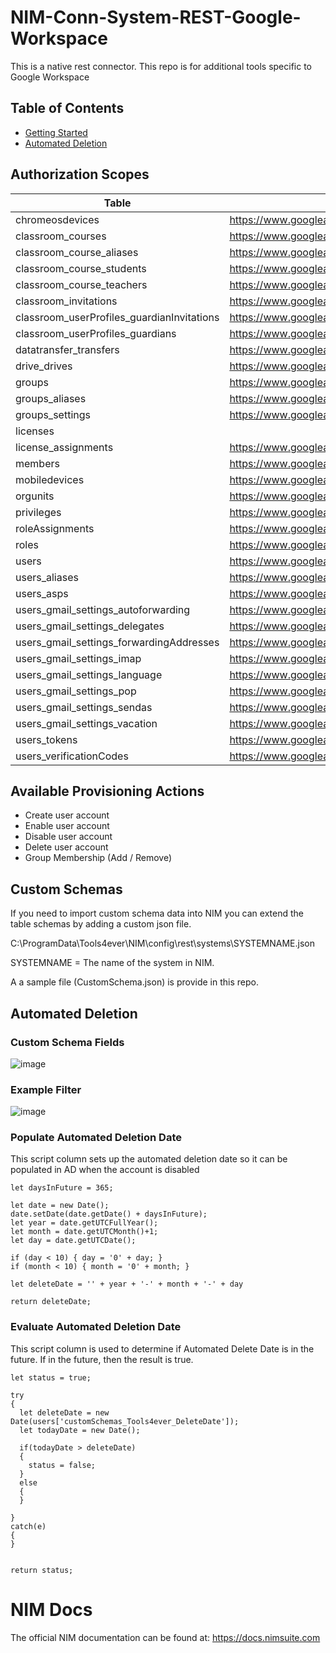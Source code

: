 # NIM-Conn-System-REST-Google-Workspace


This is a native rest connector. This repo is for additional tools specific to Google Workspace

## Table of Contents
* [Getting Started](#getting-started)
* [Automated Deletion](#automated-deletion)  

## Authorization Scopes
|Table                                     |Read                                                                                                                                                                                                                                                                                  |CUD                                                                                                                                                                                                                    |
|------------------------------------------|--------------------------------------------------------------------------------------------------------------------------------------------------------------------------------------------------------------------------------------------------------------------------------------|-----------------------------------------------------------------------------------------------------------------------------------------------------------------------------------------------------------------------|
|chromeosdevices                           |https://www.googleapis.com/auth/admin.directory.device.chromeos                                                                                                                                                                                                                       |https://www.googleapis.com/auth/admin.directory.device.chromeos                                                                                                                                                        |
|classroom_courses                         |https://www.googleapis.com/auth/classroom.courses                                                                                                                                                                                                                                     |https://www.googleapis.com/auth/classroom.courses                                                                                                                                                                      |
|classroom_course_aliases                  |https://www.googleapis.com/auth/classroom.courses                                                                                                                                                                                                                                     |https://www.googleapis.com/auth/classroom.courses                                                                                                                                                                      |
|classroom_course_students                 |https://www.googleapis.com/auth/classroom.courses,https://www.googleapis.com/auth/classroom.rosters,https://www.googleapis.com/auth/classroom.profile.emails,https://www.googleapis.com/auth/classroom.profile.photos,https://www.googleapis.com/auth/classroom.guardianlinks.students|https://www.googleapis.com/auth/classroom.rosters                                                                                                                                                                      |
|classroom_course_teachers                 |https://www.googleapis.com/auth/classroom.rosters                                                                                                                                                                                                                                     |https://www.googleapis.com/auth/classroom.rosters                                                                                                                                                                      |
|classroom_invitations                     |https://www.googleapis.com/auth/classroom.rosters                                                                                                                                                                                                                                     |https://www.googleapis.com/auth/classroom.rosters                                                                                                                                                                      |
|classroom_userProfiles_guardianInvitations|https://www.googleapis.com/auth/classroom.guardianlinks.students                                                                                                                                                                                                                      |https://www.googleapis.com/auth/classroom.guardianlinks.students                                                                                                                                                       |
|classroom_userProfiles_guardians          |https://www.googleapis.com/auth/classroom.guardianlinks.students                                                                                                                                                                                                                      |https://www.googleapis.com/auth/classroom.guardianlinks.students                                                                                                                                                       |
|datatransfer_transfers                    |https://www.googleapis.com/auth/admin.datatransfer                                                                                                                                                                                                                                    |https://www.googleapis.com/auth/admin.datatransfer                                                                                                                                                                     |
|drive_drives                              |https://www.googleapis.com/auth/drive                                                                                                                                                                                                                                                 |https://www.googleapis.com/auth/drive                                                                                                                                                                                  |
|groups                                    |https://www.googleapis.com/auth/admin.directory.group                                                                                                                                                                                                                                 |https://www.googleapis.com/auth/admin.directory.group                                                                                                                                                                  |
|groups_aliases                            |https://www.googleapis.com/auth/admin.directory.group                                                                                                                                                                                                                                 |https://www.googleapis.com/auth/admin.directory.group                                                                                                                                                                  |
|groups_settings                           |https://www.googleapis.com/auth/apps.groups.settings                                                                                                                                                                                                                                  |https://www.googleapis.com/auth/apps.groups.settings                                                                                                                                                                   |
|licenses                                  |                                                                                                                                                                                                                                                                                      |                                                                                                                                                                                                                       |
|license_assignments                       |https://www.googleapis.com/auth/apps.licensing                                                                                                                                                                                                                                        |https://www.googleapis.com/auth/apps.licensing                                                                                                                                                                         |
|members                                   |https://www.googleapis.com/auth/admin.directory.group                                                                                                                                                                                                                                 |https://www.googleapis.com/auth/admin.directory.group                                                                                                                                                                  |
|mobiledevices                             |https://www.googleapis.com/auth/admin.directory.device.mobile                                                                                                                                                                                                                         |https://www.googleapis.com/auth/admin.directory.device.mobile                                                                                                                                                          |
|orgunits                                  |https://www.googleapis.com/auth/admin.directory.orgunit                                                                                                                                                                                                                               |https://www.googleapis.com/auth/admin.directory.orgunit                                                                                                                                                                |
|privileges                                |https://www.googleapis.com/auth/admin.directory.rolemanagement                                                                                                                                                                                                                        |                                                                                                                                                                                                                       |
|roleAssignments                           |https://www.googleapis.com/auth/admin.directory.rolemanagement                                                                                                                                                                                                                        |https://www.googleapis.com/auth/admin.directory.rolemanagement                                                                                                                                                         |
|roles                                     |https://www.googleapis.com/auth/admin.directory.rolemanagement                                                                                                                                                                                                                        |                                                                                                                                                                                                                       |
|users                                     |https://www.googleapis.com/auth/admin.directory.user                                                                                                                                                                                                                                  |https://www.googleapis.com/auth/admin.directory.user,https://www.googleapis.com/auth/admin.directory.user.security,https://www.googleapis.com/auth/admin.directory.user                                                |
|users_aliases                             |https://www.googleapis.com/auth/admin.directory.user                                                                                                                                                                                                                                  |https://www.googleapis.com/auth/admin.directory.user                                                                                                                                                                   |
|users_asps                                |https://www.googleapis.com/auth/admin.directory.user.security                                                                                                                                                                                                                         |https://www.googleapis.com/auth/admin.directory.user.security                                                                                                                                                          |
|users_gmail_settings_autoforwarding       |https://www.googleapis.com/auth/gmail.settings.basic                                                                                                                                                                                                                                  |https://www.googleapis.com/auth/gmail.settings.sharing                                                                                                                                                                 |
|users_gmail_settings_delegates            |https://www.googleapis.com/auth/gmail.settings.basic                                                                                                                                                                                                                                  |https://www.googleapis.com/auth/gmail.settings.sharing                                                                                                                                                                 |
|users_gmail_settings_forwardingAddresses  |https://www.googleapis.com/auth/gmail.settings.basic                                                                                                                                                                                                                                  |https://www.googleapis.com/auth/gmail.settings.basic,https://www.googleapis.com/auth/gmail.settings.sharing,https://www.googleapis.com/auth/gmail.settings.basic,https://www.googleapis.com/auth/gmail.settings.sharing|
|users_gmail_settings_imap                 |https://www.googleapis.com/auth/gmail.settings.basic                                                                                                                                                                                                                                  |https://www.googleapis.com/auth/gmail.settings.basic                                                                                                                                                                   |
|users_gmail_settings_language             |https://www.googleapis.com/auth/gmail.settings.basic                                                                                                                                                                                                                                  |https://www.googleapis.com/auth/gmail.settings.basic                                                                                                                                                                   |
|users_gmail_settings_pop                  |https://www.googleapis.com/auth/gmail.settings.basic                                                                                                                                                                                                                                  |https://www.googleapis.com/auth/gmail.settings.basic                                                                                                                                                                   |
|users_gmail_settings_sendas               |https://www.googleapis.com/auth/gmail.settings.basic                                                                                                                                                                                                                                  |https://www.googleapis.com/auth/gmail.settings.basic                                                                                                                                                                   |
|users_gmail_settings_vacation             |https://www.googleapis.com/auth/gmail.settings.basic                                                                                                                                                                                                                                  |https://www.googleapis.com/auth/gmail.settings.basic                                                                                                                                                                   |
|users_tokens                              |https://www.googleapis.com/auth/admin.directory.user.security                                                                                                                                                                                                                         |https://www.googleapis.com/auth/admin.directory.user.security                                                                                                                                                          |
|users_verificationCodes                   |https://www.googleapis.com/auth/admin.directory.user.security                                                                                                                                                                                                                         |https://www.googleapis.com/auth/admin.directory.user.security                                                                                                                                                          |



## Available Provisioning Actions
* Create user account 
* Enable user account
* Disable user account
* Delete user account
* Group Membership (Add / Remove)



## Custom Schemas
If you need to import custom schema data into NIM you can extend the table schemas by adding a custom json file. 

C:\ProgramData\Tools4ever\NIM\config\rest\systems\SYSTEMNAME.json

SYSTEMNAME = The name of the system in NIM.

A a sample file (CustomSchema.json) is provide in this repo.

## Automated Deletion

### Custom Schema Fields
![image](https://user-images.githubusercontent.com/24281600/135354425-b5cd03e1-8fb9-43a8-9542-5c8d801c827f.png)


### Example Filter
![image](https://user-images.githubusercontent.com/24281600/135354511-235f5dea-0b52-4706-865e-25c691700292.png)


### Populate Automated Deletion Date
This script column sets up the automated deletion date so it can be populated in AD when the account is disabled
```
let daysInFuture = 365;

let date = new Date();
date.setDate(date.getDate() + daysInFuture);
let year = date.getUTCFullYear();
let month = date.getUTCMonth()+1;
let day = date.getUTCDate();

if (day < 10) { day = '0' + day; }
if (month < 10) { month = '0' + month; }

let deleteDate = '' + year + '-' + month + '-' + day

return deleteDate;
```

### Evaluate Automated Deletion Date
This script column is used to determine if Automated Delete Date is in the future. If in the future, then the result is true.


```
let status = true;

try
{
  let deleteDate = new Date(users['customSchemas_Tools4ever_DeleteDate']);
  let todayDate = new Date();

  if(todayDate > deleteDate)
  {
    status = false;
  }
  else
  {
  }

}
catch(e)
{
}


return status;
```


# NIM Docs
The official NIM documentation can be found at: https://docs.nimsuite.com
